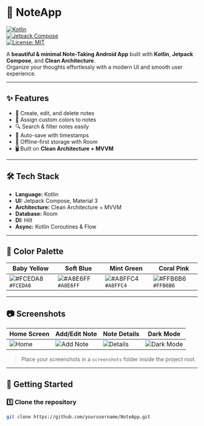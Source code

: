 # 📒 NoteApp  

[![Kotlin](https://img.shields.io/badge/Kotlin-1.9-blue.svg?logo=kotlin)](https://kotlinlang.org/)  
[![Jetpack Compose](https://img.shields.io/badge/Jetpack%20Compose-Material%203-blueviolet.svg?logo=jetpackcompose)](https://developer.android.com/jetpack/compose)  
[![License: MIT](https://img.shields.io/badge/License-MIT-green.svg)](LICENSE)  

A **beautiful & minimal Note-Taking Android App** built with **Kotlin**, **Jetpack Compose**, and **Clean Architecture**.  
Organize your thoughts effortlessly with a modern UI and smooth user experience.  

---

## ✨ Features  
- 📝 Create, edit, and delete notes  
- 🎨 Assign custom colors to notes  
- 🔍 Search & filter notes easily  
- 📅 Auto-save with timestamps  
- 💾 Offline-first storage with Room  
- 🖥 Built on **Clean Architecture + MVVM**  

---

## 🛠 Tech Stack  
- **Language:** Kotlin  
- **UI:** Jetpack Compose, Material 3  
- **Architecture:** Clean Architecture + MVVM  
- **Database:** Room  
- **DI:** Hilt  
- **Async:** Kotlin Coroutines & Flow  

---

## 🎨 Color Palette  
| Baby Yellow | Soft Blue | Mint Green | Coral Pink |  
|-------------|-----------|------------|------------|  
| ![#FCEDA8](https://via.placeholder.com/40/FCEDA8/000000?text=+) `#FCEDA8` | ![#A8E6FF](https://via.placeholder.com/40/A8E6FF/000000?text=+) `#A8E6FF` | ![#A8FFC4](https://via.placeholder.com/40/A8FFC4/000000?text=+) `#A8FFC4` | ![#FFB6B6](https://via.placeholder.com/40/FFB6B6/000000?text=+) `#FFB6B6` |  

---

## 📷 Screenshots  

| Home Screen | Add/Edit Note | Note Details | Dark Mode |  
|-------------|--------------|--------------|-----------|  
| ![Home](screenshots/home.png) | ![Add Note](screenshots/add_note.png) | ![Details](screenshots/details.png) | ![Dark Mode](screenshots/dark_mode.png) |  

> Place your screenshots in a `screenshots` folder inside the project root.  

---

## 🚀 Getting Started  

### 1️⃣ Clone the repository  
```bash
git clone https://github.com/yourusername/NoteApp.git
